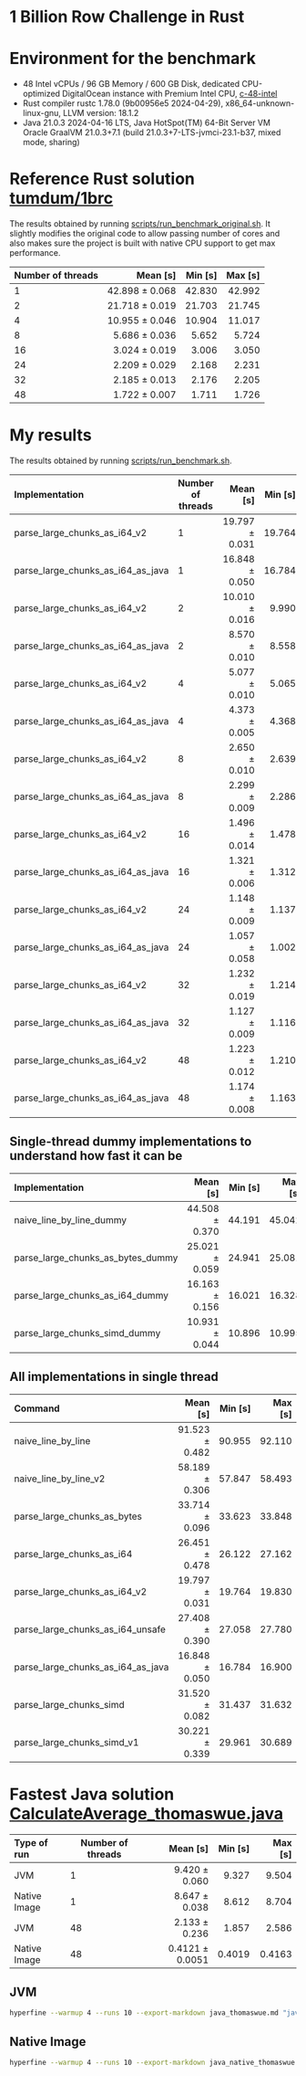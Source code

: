 1 Billion Row Challenge in Rust
==========

# Environment for the benchmark

- 48 Intel vCPUs / 96 GB Memory / 600 GB Disk, dedicated CPU-optimized DigitalOcean instance with Premium Intel
  CPU, [c-48-intel](https://docs.digitalocean.com/products/droplets/details/pricing/)
- Rust compiler rustc 1.78.0 (9b00956e5 2024-04-29), x86_64-unknown-linux-gnu, LLVM version: 18.1.2
- Java 21.0.3 2024-04-16 LTS, Java HotSpot(TM) 64-Bit Server VM Oracle GraalVM 21.0.3+7.1 (build
  21.0.3+7-LTS-jvmci-23.1-b37, mixed mode, sharing)

# Reference Rust solution [tumdum/1brc](https://github.com/tumdum/1brc)

The results obtained by running [scripts/run_benchmark_original.sh](scripts/run_benchmark_original.sh). It slightly
modifies the original code to allow passing number of cores and also makes sure the project is built with native CPU
support to get max performance.

| Number of threads |       Mean [s] | Min [s] | Max [s] |
|:------------------|---------------:|--------:|--------:|
| 1                 | 42.898 ± 0.068 |  42.830 |  42.992 |
| 2                 | 21.718 ± 0.019 |  21.703 |  21.745 |
| 4                 | 10.955 ± 0.046 |  10.904 |  11.017 |
| 8                 |  5.686 ± 0.036 |   5.652 |   5.724 |
| 16                |  3.024 ± 0.019 |   3.006 |   3.050 |
| 24                |  2.209 ± 0.029 |   2.168 |   2.231 |
| 32                |  2.185 ± 0.013 |   2.176 |   2.205 |
| 48                |  1.722 ± 0.007 |   1.711 |   1.726 |

# My results

The results obtained by running [scripts/run_benchmark.sh](scripts/run_benchmark.sh).

| Implementation                    | Number of threads |       Mean [s] | Min [s] | Max [s] |
|:----------------------------------|-------------------|---------------:|--------:|--------:|
| parse_large_chunks_as_i64_v2      | 1                 | 19.797 ± 0.031 |  19.764 |  19.830 |
| parse_large_chunks_as_i64_as_java | 1                 | 16.848 ± 0.050 |  16.784 |  16.900 |
| parse_large_chunks_as_i64_v2      | 2                 | 10.010 ± 0.016 |   9.990 |  10.030 |
| parse_large_chunks_as_i64_as_java | 2                 |  8.570 ± 0.010 |   8.558 |   8.579 |
| parse_large_chunks_as_i64_v2      | 4                 |  5.077 ± 0.010 |   5.065 |   5.090 |
| parse_large_chunks_as_i64_as_java | 4                 |  4.373 ± 0.005 |   4.368 |   4.380 |
| parse_large_chunks_as_i64_v2      | 8                 |  2.650 ± 0.010 |   2.639 |   2.661 |
| parse_large_chunks_as_i64_as_java | 8                 |  2.299 ± 0.009 |   2.286 |   2.306 |
| parse_large_chunks_as_i64_v2      | 16                |  1.496 ± 0.014 |   1.478 |   1.507 |
| parse_large_chunks_as_i64_as_java | 16                |  1.321 ± 0.006 |   1.312 |   1.326 |
| parse_large_chunks_as_i64_v2      | 24                |  1.148 ± 0.009 |   1.137 |   1.156 |
| parse_large_chunks_as_i64_as_java | 24                |  1.057 ± 0.058 |   1.002 |   1.138 |
| parse_large_chunks_as_i64_v2      | 32                |  1.232 ± 0.019 |   1.214 |   1.259 |
| parse_large_chunks_as_i64_as_java | 32                |  1.127 ± 0.009 |   1.116 |   1.138 |
| parse_large_chunks_as_i64_v2      | 48                |  1.223 ± 0.012 |   1.210 |   1.238 |
| parse_large_chunks_as_i64_as_java | 48                |  1.174 ± 0.008 |   1.163 |   1.180 |

## Single-thread dummy implementations to understand how fast it can be

| Implementation                    |       Mean [s] | Min [s] | Max [s] |
|:----------------------------------|---------------:|--------:|--------:|
| naive_line_by_line_dummy          | 44.508 ± 0.370 |  44.191 |  45.042 |
| parse_large_chunks_as_bytes_dummy | 25.021 ± 0.059 |  24.941 |  25.081 |
| parse_large_chunks_as_i64_dummy   | 16.163 ± 0.156 |  16.021 |  16.328 |
| parse_large_chunks_simd_dummy     | 10.931 ± 0.044 |  10.896 |  10.995 |

## All implementations in single thread

| Command                           |       Mean [s] | Min [s] | Max [s] |    Relative |
|:----------------------------------|---------------:|--------:|--------:|------------:|
| naive_line_by_line                | 91.523 ± 0.482 |  90.955 |  92.110 | 5.43 ± 0.03 |
| naive_line_by_line_v2             | 58.189 ± 0.306 |  57.847 |  58.493 | 3.45 ± 0.02 |
| parse_large_chunks_as_bytes       | 33.714 ± 0.096 |  33.623 |  33.848 | 2.00 ± 0.01 |
| parse_large_chunks_as_i64         | 26.451 ± 0.478 |  26.122 |  27.162 | 1.57 ± 0.03 |
| parse_large_chunks_as_i64_v2      | 19.797 ± 0.031 |  19.764 |  19.830 | 1.18 ± 0.00 |
| parse_large_chunks_as_i64_unsafe  | 27.408 ± 0.390 |  27.058 |  27.780 | 1.63 ± 0.02 |
| parse_large_chunks_as_i64_as_java | 16.848 ± 0.050 |  16.784 |  16.900 |        1.00 |
| parse_large_chunks_simd           | 31.520 ± 0.082 |  31.437 |  31.632 | 1.87 ± 0.01 |
| parse_large_chunks_simd_v1        | 30.221 ± 0.339 |  29.961 |  30.689 | 1.79 ± 0.02 |

# Fastest Java solution [CalculateAverage_thomaswue.java](https://github.com/gunnarmorling/1brc/blob/main/src/main/java/dev/morling/onebrc/CalculateAverage_thomaswue.java)

| Type of run  | Number of threads |        Mean [s] | Min [s] | Max [s] |
|:-------------|-------------------|----------------:|--------:|--------:|
| JVM          | 1                 |   9.420 ± 0.060 |   9.327 |   9.504 |
| Native Image | 1                 |   8.647 ± 0.038 |   8.612 |   8.704 |
| JVM          | 48                |   2.133 ± 0.236 |   1.857 |   2.586 |
| Native Image | 48                | 0.4121 ± 0.0051 |  0.4019 |  0.4163 |

## JVM

```bash
hyperfine --warmup 4 --runs 10 --export-markdown java_thomaswue.md "java --enable-preview --class-path /root/code/github/gunnarmorling/1brc/target/average-1.0.0-SNAPSHOT.jar dev.morling.onebrc.CalculateAverage_thomaswue"
```

## Native Image

```bash
hyperfine --warmup 4 --runs 10 --export-markdown java_native_thomaswue.md /root/code/github/gunnarmorling/1brc/target/CalculateAverage_thomaswue_image
```